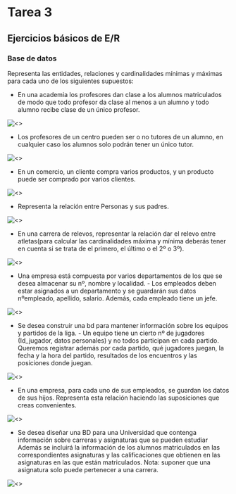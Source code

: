 # Tarea 3
## Ejercicios básicos de E/R
### Base de datos

Representa las entidades, relaciones y cardinalidades mínimas y máximas para cada uno de los siguientes supuestos:

- En una academia los profesores dan clase a los alumnos matriculados de modo que todo profesor da clase al menos a un alumno y todo alumno recibe clase de un único profesor.

![<>](Imágenes/Captura%201.png)

- Los profesores de un centro pueden ser o no tutores de un alumno, en cualquier caso los alumnos solo podrán tener un único tutor.

![<>](Imágenes/2.png)

- En un comercio, un cliente compra varios productos, y un producto puede ser comprado por varios clientes.

![<>](Imágenes/3.png)

- Representa la relación entre Personas y sus padres.

![<>](Imágenes/4.png)

- En una carrera de relevos, representar la relación dar el relevo entre atletas(para calcular las cardinalidades máxima y mínima deberás tener en cuenta si se trata de el primero, el último o el 2º o 3º).

![<>](Imágenes/5.png)

- Una empresa está compuesta por varios departamentos de los que se desea almacenar su nº, nombre y localidad. - Los empleados deben estar asignados a un departamento y se guardarán sus datos nºempleado, apellido, salario. Además, cada empleado tiene un jefe.

![<>](Imágenes/6.png)

- Se desea construir una bd para mantener información sobre los equipos y partidos de la liga. - Un equipo tiene un cierto nº de jugadores (Id_jugador, datos personales) y no todos participan en cada partido. Queremos registrar además por cada partido, qué jugadores juegan, la fecha y la hora del partido, resultados de los encuentros y las posiciones donde juegan.

![<>](Imágenes/7.png)

- En una empresa, para cada uno de sus empleados, se guardan los datos de sus hijos. Representa esta relación haciendo las suposiciones que creas convenientes.

![<>](Imágenes/8.png)

- Se desea diseñar una BD para una Universidad que contenga información sobre carreras y asignaturas que se pueden estudiar Además se incluirá la información de los alumnos matriculados en las correspondientes asignaturas y las calificaciones que obtienen en las asignaturas en las que están matriculados. Nota: suponer que una asignatura solo puede pertenecer a una carrera.

![<>](Imágenes/9.png)